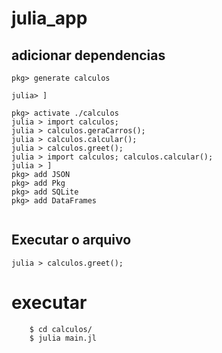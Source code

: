 # julia_app

## adicionar dependencias
```
pkg> generate calculos

julia> ]

pkg> activate ./calculos
julia > import calculos;
julia > calculos.geraCarros();
julia > calculos.calcular();
julia > calculos.greet();
julia > import calculos; calculos.calcular();
julia > ]
pkg> add JSON
pkg> add Pkg
pkg> add SQLite
pkg> add DataFrames


```
## **Executar o arquivo**
```
julia > calculos.greet();
```

# executar
```
	$ cd calculos/
	$ julia main.jl
```